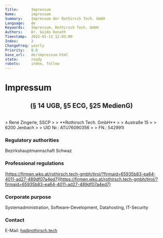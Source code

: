 ```yaml
---
Title:      Impressum
Name:       impressum
Summary:    Impressum der Rothirsch Tech. GmbH
Language:   de
Keywords:   Impressum, Rothirsch Tech. GmbH
Authors:    Dr. Guido Donath
Timestamp:  2022-01-13_12:03:00
Index:      2
ChangeFreq: yearly
Priority:   0.0
base_url:   de/impressum.html
state:      ready
robots:     index, follow
---
```


# Impressum
<h2 style="text-align:center;">(§ 14 UGB, §5 ECG, §25 MedienG)</h2>

<br>
> René Zingerle, SSCP
>
> **Rothirsch Tech. GmbH**
>
> Austraße 15
>
> 6200 Jenbach
>
> UID Nr.: ATU76090356
>
> FN.: 542991t

<h3 style="text-align:left;">Regulatory authorities</h3>

Bezirkshauptmannschaft Schwaz

<h3 style="text-align:left;">Professional regulations</h3>

[https://firmen.wko.at/rothirsch.tech-gmbh/tirol/?firmaid=65935b83-ea64-4011-ad27-489df07a4ed7](https://firmen.wko.at/rothirsch.tech-gmbh/tirol/?firmaid=65935b83-ea64-4011-ad27-489df07a4ed7)

<h3 style="text-align:left;">Corporate purpose</h3>

Systemadministration, Software-Development, Datahosting, IT-Security

<h3 style="text-align:left;">Contact</h3>

E-Mail: hq@rothirsch.tech
